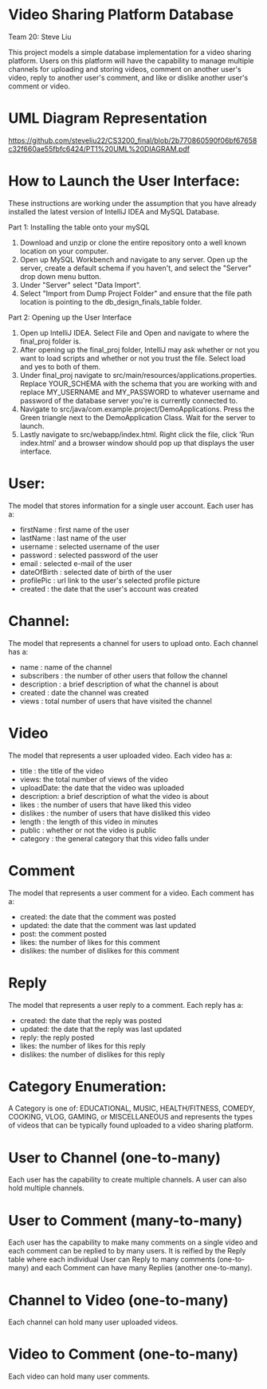 # Video Sharing Platform Database
Team 20: Steve Liu

This project models a simple database implementation for a video sharing platform. Users on this platform will have the capability to manage multiple channels for
uploading and storing videos, comment on another user's video, reply to another user's comment, and like or dislike another user's comment or video.

# UML Diagram Representation
https://github.com/steveliu22/CS3200_final/blob/2b770860590f06bf67658c32f660ae55fbfc6424/PT1%20UML%20DIAGRAM.pdf

# How to Launch the User Interface:

These instructions are working under the assumption that you have already installed the latest version of IntelliJ IDEA and MySQL Database. 

Part 1: Installing the table onto your mySQL

1. Download and unzip or clone the entire repository onto a well known location on your computer.
1. Open up MySQL Workbench and navigate to any server. Open up the server, create a default schema if you haven't, and select the "Server" drop down menu button.
2. Under "Server" select "Data Import". 
3. Select "Import from Dump Project Folder" and ensure that the file path location is pointing to the db_design_finals_table folder.

Part 2: Opening up the User Interface

1. Open up IntelliJ IDEA. Select File and Open and navigate to where the final_proj folder is.
2. After opening up the final_proj folder, IntelliJ may ask whether or not you want to load scripts and whether or not you trust the file. Select load and yes to both of them.
3. Under final_proj navigate to src/main/resources/applications.properties. Replace YOUR_SCHEMA with the schema that you are working with and replace MY_USERNAME and MY_PASSWORD to whatever username and password of the database server you're is currently connected to.
4. Navigate to src/java/com.example.project/DemoApplications. Press the Green triangle next to the DemoApplication Class. Wait for the server to launch.
5. Lastly navigate to src/webapp/index.html. Right click the file, click 'Run index.html' and a browser window should pop up that displays the user interface.

# User:
The model that stores information for a single user account. Each user has a: 

- firstName : first name of the user  
- lastName : last name of the user 
- username : selected username of the user 
- password : selected password of the user
- email : selected e-mail of the user
- dateOfBirth : selected date of birth of the user
- profilePic : url link to the user's selected profile picture
- created : the date that the user's account was created

# Channel:
The model that represents a channel for users to upload onto. Each channel has a:

- name : name of the channel 
- subscribers : the number of other users that follow the channel
- description : a brief description of what the channel is about
- created : date the channel was created
- views : total number of users that have visited the channel

# Video
The model that represents a user uploaded video. Each video has a:

- title : the title of the video
- views: the total number of views of the video
- uploadDate: the date that the video was uploaded
- description: a brief description of what the video is about
- likes : the number of users that have liked this video
- dislikes : the number of users that have disliked this video
- length : the length of this video in minutes
- public : whether or not the video is public
- category : the general category that this video falls under 

# Comment 
The model that represents a user comment for a video. Each comment has a:

- created: the date that the comment was posted
- updated: the date that the comment was last updated
- post: the comment posted
- likes: the number of likes for this comment
- dislikes: the number of dislikes for this comment

# Reply
The model that represents a user reply to a comment. Each reply has a:

- created: the date that the reply was posted
- updated: the date that the reply was last updated
- reply: the reply posted
- likes: the number of likes for this reply
- dislikes: the number of dislikes for this reply

# Category Enumeration:
A Category is one of: 
EDUCATIONAL, MUSIC, HEALTH/FITNESS, COMEDY, COOKING, VLOG, GAMING, or MISCELLANEOUS and represents the types of videos that can be typically found uploaded to a video sharing platform. 

# User to Channel (one-to-many)
Each user has the capability to create multiple channels. A user can also hold multiple channels.

# User to Comment (many-to-many)
Each user has the capability to make many comments on a single video and each comment can be replied to by many users.
It is reified by the Reply table where each individual User can Reply to many comments (one-to-many) and each Comment can have many Replies (another one-to-many).

# Channel to Video (one-to-many)
Each channel can hold many user uploaded videos. 

# Video to Comment (one-to-many)
Each video can hold many user comments.


